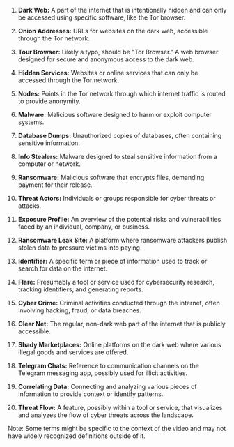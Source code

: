 1. **Dark Web:** A part of the internet that is intentionally hidden and can only be accessed using specific software, like the Tor browser.

2. **Onion Addresses:** URLs for websites on the dark web, accessible through the Tor network.

3. **Tour Browser:** Likely a typo, should be "Tor Browser." A web browser designed for secure and anonymous access to the dark web.

4. **Hidden Services:** Websites or online services that can only be accessed through the Tor network.

5. **Nodes:** Points in the Tor network through which internet traffic is routed to provide anonymity.

6. **Malware:** Malicious software designed to harm or exploit computer systems.

7. **Database Dumps:** Unauthorized copies of databases, often containing sensitive information.

8. **Info Stealers:** Malware designed to steal sensitive information from a computer or network.

9. **Ransomware:** Malicious software that encrypts files, demanding payment for their release.

10. **Threat Actors:** Individuals or groups responsible for cyber threats or attacks.

11. **Exposure Profile:** An overview of the potential risks and vulnerabilities faced by an individual, company, or business.

12. **Ransomware Leak Site:** A platform where ransomware attackers publish stolen data to pressure victims into paying.

13. **Identifier:** A specific term or piece of information used to track or search for data on the internet.

14. **Flare:** Presumably a tool or service used for cybersecurity research, tracking identifiers, and generating reports.

15. **Cyber Crime:** Criminal activities conducted through the internet, often involving hacking, fraud, or data breaches.

16. **Clear Net:** The regular, non-dark web part of the internet that is publicly accessible.

17. **Shady Marketplaces:** Online platforms on the dark web where various illegal goods and services are offered.

18. **Telegram Chats:** Reference to communication channels on the Telegram messaging app, possibly used for illicit activities.

19. **Correlating Data:** Connecting and analyzing various pieces of information to provide context or identify patterns.

20. **Threat Flow:** A feature, possibly within a tool or service, that visualizes and analyzes the flow of cyber threats across the landscape.

Note: Some terms might be specific to the context of the video and may not have widely recognized definitions outside of it.
